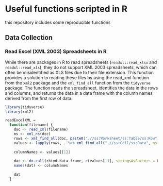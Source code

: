 # Useful functions scripted in R

this repository includes some reproducible functions

## Data Collection  

### Read Excel (XML 2003) Spreadsheets in R  
While there are packages in R to read spreadsheets (`readxl::read_xlsx` and `readxl::read_xls`), they do not support XML 2003 spreadsheets, which can often be misidentified as XLS files due to their file extension. This function provides a solution to reading these files by using the read_xml function from the `xml2` package and the `xml_find_all` function from the `tidyverse` package. The function reads the spreadsheet, identifies the data in the rows and columns, and returns the data in a data frame with the column names derived from the first row of data.

```r
library(tidyverse)
library(xml2)

readExcelXML =
  function(filename) {
    doc <- read_xml(filename)
    ns <- xml_ns(doc)
    rows <- xml_find_all(doc, paste0(".//ss:Worksheet/ss:Table/ss:Row"), ns = ns)
    values <- lapply(rows, . %>% xml_find_all(".//ss:Cell/ss:Data", ns = ns) %>% xml_text %>% unlist)
    
    columnNames <- values[[1]]
    
    dat <- do.call(rbind.data.frame, c(values[-1], stringsAsFactors = FALSE))
    names(dat) <- columnNames
    
    dat
  }
  ```
